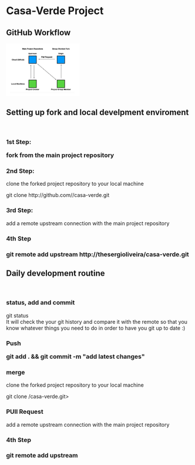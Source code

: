 # Casa-Verde Project

## GitHub Workflow

<img src="github-assets/image1.png" alt ="workflow image" width="200"/>

<h2>Setting up fork and local develpment enviroment</h2>
<br>
<h3>1st Step: <p>fork from the main project repository</p></h3>

<h3>2nd Step:</h3> <p>clone the forked project repository to your local machine</p>
git clone http://github.com/<your-profile>/casa-verde.git

<h3>3rd Step:</h3><p>add a remote upstream connection with the main project repository</p>

<h3>4th Step<h3> <p>git remote add upstream http://thesergioliveira/casa-verde.git</p>

<h2>Daily development routine</h2>
<br>
<h3>status, add and commit</h3><p>git status <br> It will check the your git history and compare it with the remote so that you know whatever things you need to do in order to have you git up to date :)</p>

<h3>Push<p>git add . && git commit -m "add latest changes"</p></h3>

<h3>merge</h3> <p>clone the forked project repository to your local machine</p>
git clone <http://github.com/<your-profile>/casa-verde.git>

<h3>PUll Request</h3><p>add a remote upstream connection with the main project repository</p>

<h3>4th Step<h3> <p>git remote add upstream <http://thesergioliveira/casa-verde.git></p>
